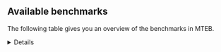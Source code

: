 ## Available benchmarks
The following table gives you an overview of the benchmarks in MTEB.

<details>

<!-- This allows the table to be autogenerated in the future: -->
<!-- BENCHMARKS TABLE START -->
| Name | # Tasks | Task Types | Domains | Languages |
|------|---------|------------|---------|-----------|
| [BRIGHT](https://brightbenchmark.github.io/) | 1 | {'Retrieval': 1} | [Non-fiction] | eng |
| [ChemTEB](https://arxiv.org/abs/2412.00532) | 28 | {'BitextMining': 1, 'Classification': 17, 'Clustering': 2, 'PairClassification': 6, 'Retrieval': 2} | [Chemistry] | msa,zho,jpn,fra,kor,en,nld,por,hin,tur,deu,eng,spa,ces |
| [CoIR](https://github.com/CoIR-team/coir) | 10 | {'Retrieval': 10} | [Written, Programming] | c++,javascript,java,ruby,go,python,sql,eng,php |
| [LongEmbed](https://arxiv.org/abs/2404.12096v2) | 6 | {'Retrieval': 6} | [Written, Academic, Non-fiction, Encyclopaedic, Fiction, Spoken, Blog] | eng |
| [MINERSBitextMining](https://arxiv.org/pdf/2406.07424) | 7 | {'BitextMining': 7} | [Reviews, Written, Social] | tgl,arz,tha,cym,srp,ita,swh,sun,hrv,ace,bul,jpn,mak,tam,xho,yue,ind,dtp,mui,ban,war,epo,hau,fra,ber,tzl,urd,hun,swe,heb,aze,nds,lit,por,tuk,bel,kor,spa,est,bos,gla,hye,kur,cbk,ces,kaz,eus,uzb,max,kat,arq,nij,tur,eng,bre,bug,nld,mad,glg,ido,bbc,nob,sqi,pol,amh,ang,awa,dan,cat,bjn,slv,tel,ast,ibo,bew,lat,zsm,ceb,ara,isl,yor,fry,slk,wuu,bhp,hin,fin,oci,vie,mal,pam,pms,mar,nov,mkd,lfn,pcm,ukr,mhr,afr,dsb,min,cmn,fao,ben,lvs,deu,orv,gle,kab,cor,jav,ile,ell,nno,uig,cha,abs,hsb,khm,csb,pes,ina,kzj,rej,gsw,tat,mon,ron,swg,yid,rus |
| MTEB(Europe, beta) | 74 | {'BitextMining': 7, 'Classification': 21, 'Clustering': 8, 'Retrieval': 15, 'InstructionRetrieval': 3, 'MultilabelClassification': 2, 'PairClassification': 6, 'Reranking': 3, 'STS': 9} | [News, Spoken, Written, Academic, Religious, Non-fiction, Encyclopaedic, Reviews, Constructed, Government, Social, Medical, Programming, Blog, Legal, Subtitles, Web, Fiction] | cwe,gub,poe,nbq,mlt,nhi,mek,szl,cak,rom,sot,stp,taw,kiz,sna,kgk,okv,kqw,aoi,gnw,not,cle,txq,vec,ian,kyg,cbi,pab,car,luo,mzz,srm,jae,caa,fuf,xla,nuy,zho,cot,bak,tbc,mai,quc,kmo,cap,kwd,mya,heb,nab,aze,ikw,ajp,nop,nys,rop,tee,dji,bqp,jid,hne,spa,nhe,pio,qve,kkl,csy,met,mpm,cbc,azb,cnl,chk,abx,aia,geb,atg,nak,cso,amr,nnq,yml,cjk,wmt,kbq,mmo,glk,bsp,kaz,ton,zlm,cop,naf,upv,sim,dwr,tlf,cav,aai,tur,wrk,bsn,jvn,gng,mpt,hns,cbt,kde,dov,mle,mwf,bug,zga,kam,bba,nld,rai,ltz,glg,opm,sat,awb,boa,gmv,wsk,hch,mcf,pol,tiw,uzn,tsw,hbo,ngu,maq,mcq,bjz,jao,tel,ast,zpc,rkb,row,lua,mxt,heg,lid,srd,pap,ksd,maa,lbb,tvk,zar,als,ote,huu,waj,bkx,zao,qvw,bki,gdr,apz,ata,hmo,dgr,atd,kmk,acm,nhw,wln,myy,nii,yss,crh,hop,sps,nso,shj,ffm,mux,mgc,tof,maj,tzj,nor,bao,apn,qwh,azj,nou,tew,kkc,acq,gah,aom,kpg,qxn,aaz,sny,tbo,mar,nwi,orm,mos,quy,cco,kql,ebk,xav,zpz,min,cmn,zaa,imo,klv,kbc,zas,suz,amu,atb,knf,obo,san,agm,gyr,amm,tmd,zpl,gui,toc,caf,aui,kmu,nno,ter,azg,cha,tbz,aoj,pls,cpy,kwi,hix,ewe,mox,ubr,seh,anv,hlt,cab,nlg,rgu,bpr,kpj,tat,mbt,nko,jiv,etr,kdc,nho,rug,uvl,sue,ktm,urw,ssg,guj,mti,mcb,far,spm,bzh,tgl,cbs,sgz,aso,bsj,taj,bjk,mic,noa,leu,bon,chf,qvc,rmc,jpn,cpc,blz,kjs,kmr,cux,pwg,xho,yue,kwf,mee,qul,mpp,jic,tdt,agt,iou,kto,soq,ken,gwi,kon,hui,cax,mop,kyz,ncj,trc,viv,wiu,ziw,buk,cui,ots,pon,hun,swe,por,ood,run,fuh,kbp,mir,wuv,grc,ssx,ltg,ino,ntu,wal,amk,fon,llg,zap,crx,kpr,mil,est,fuc,kmg,kin,mdy,ixl,fas,agn,zam,bqc,gvc,xtm,sri,bos,sbk,nya,con,cme,gla,hye,kur,pad,bmh,kqa,xsi,knv,kat,gvs,ulk,wer,cbv,kas,mbh,lav,mau,bea,eng,nhy,otn,bre,yre,dad,djk,kqf,sus,bch,uli,kmb,qup,djr,mav,pbt,ndg,mlp,snc,kyf,nqo,mph,zpq,kup,nsn,amh,tac,aau,isn,xed,yon,zia,fuv,ncu,slv,kne,agd,cjv,swp,zaw,ibo,tna,glv,ikk,aey,cof,ame,wro,zsm,haw,sbe,guh,apr,ubu,ttc,sua,mie,sgb,nhr,for,ppo,msa,tav,pjt,zai,cni,mbj,quh,fue,top,wrs,inb,cmo,qxh,ztq,myw,apw,wim,vmy,dgz,cgc,wbp,afr,kze,lif,aly,aii,bss,ben,udu,bgs,kan,med,lvs,bco,mna,tir,too,hat,gle,ydd,sbs,nss,cbu,jni,yap,dif,kab,bjv,som,fil,uig,avt,wnc,zsr,ntp,tso,mkn,txu,tpi,toj,muy,yaq,tnn,enq,agg,spl,gum,srq,zpo,mig,ycn,box,iws,arn,chq,bhg,ron,dik,mcr,ary,bef,rus,tbf,bmr,cya,kgp,srp,rro,dhg,ory,tgk,ita,cym,swh,sun,aka,hrv,pri,sxb,ace,mlg,cpu,bem,kek,apu,bhl,mbc,tgp,tos,gvn,aby,faa,ded,apc,yad,kud,zpu,fij,war,qvn,nde,aak,mib,cjo,scn,hau,tte,fra,tnp,pah,sin,usp,ksr,mxb,tku,plu,lit,lim,pao,bel,arp,huv,nas,guo,kor,awk,bvr,xtd,cpb,acu,mbb,qvm,twi,dyu,tsn,kpx,beu,daa,arl,blw,msy,tcz,yle,swa,tum,tke,gaw,ces,aer,nif,zos,eus,npl,zat,kvn,are,lug,tca,maz,kaq,bnp,tzm,omw,wap,tif,gai,yal,bbb,gvf,spp,gnn,kew,piu,snx,tgo,mqb,lac,ndj,nhu,tpa,yrb,nob,sqi,amp,pus,boj,msc,dah,kje,awa,cat,kir,bjn,kyc,ilo,ctp,bdd,mxq,beo,mks,ven,dob,lat,pma,mri,cek,wbi,npi,nvm,wmw,ara,nch,shn,mqj,mey,shi,adz,nhg,knj,hin,msb,zac,mxp,fur,sag,kwj,oci,mco,chz,ura,nep,cpa,kqc,bbr,lww,lbk,nin,poy,eri,qvs,snd,bus,lex,lao,khk,zpm,tuc,bjp,mgh,ntj,mkd,bho,kpf,bps,rwo,sja,ssd,zca,zpv,klt,tod,dwy,gof,bod,kik,grn,mva,kea,ake,ons,acr,mbl,gul,mpx,qxo,crn,wos,yva,dzo,khs,mni,ayr,tpt,nfa,soy,zav,yuw,msk,tfr,khm,pes,mto,mio,sco,smk,agr,dop,tcs,apb,kpw,eko,emi,arb,pir,mgw,mwp,lij,emp,qvh,zab,cub,gaz,arz,otm,tha,pib,qvz,agu,ptu,gfk,hla,sll,tzo,snp,bul,gdn,mkl,tam,ind,cut,hvn,mbs,azz,lmo,ban,cth,epo,bmu,jac,mwc,usa,div,ghs,urd,umb,ncl,uvh,myk,tuk,tuf,tpz,xbi,dgc,zyp,mmx,roo,amn,bzd,pag,kms,tim,wol,hto,ese,hub,lus,poi,auy,snn,poh,bkq,fai,mps,rmy,yby,urt,tah,mag,byr,mih,kac,mcd,cbk,mhl,ptp,esk,mkj,kdl,mlh,uzb,reg,srn,gup,alq,ign,mcp,tuo,hus,cta,lin,meq,xnn,gym,mca,ksj,kgf,cao,mpj,cac,tnk,bvd,mvn,lgl,prf,nus,prs,nyu,hmn,mam,dww,yut,dan,khz,sey,cbr,bxh,bam,kvg,byx,bkd,pan,yaa,bmk,ceb,plt,yka,hot,att,urb,cnt,isl,ckb,yor,slk,wiv,zty,fin,ong,tbg,gam,anh,vie,mal,kiw,sab,tiy,gux,ipi,asm,acf,amx,bjr,mwe,myu,gun,kmh,xon,amo,knc,tet,uri,kbm,msm,meu,aeb,chd,yuj,wnu,ukr,alp,clu,mit,fao,ssw,ngp,otq,shp,deu,kue,kbh,mjc,cuc,bzj,big,kos,jav,ctu,aon,bgt,ell,abt,miz,amf,kyq,wat,qub,zaj,auc,quf,nna,zul,nca,cuk,smo,spy,vid,zad,ape,mon,wed,taq,ars,tue,lcm,tnc,ruf,awx |
| MTEB(Indic, beta) | 23 | {'BitextMining': 4, 'Clustering': 1, 'Classification': 13, 'STS': 1, 'PairClassification': 1, 'Retrieval': 2, 'Reranking': 1} | [News, Written, Religious, Non-fiction, Reviews, Constructed, Government, Encyclopaedic, Social, Web, Legal, Spoken, Fiction] | tgl,arz,tha,cym,mlt,ory,srp,szl,ita,tgk,sot,sun,aka,hrv,sna,ace,swh,bul,jpn,bem,kmr,tam,xho,yue,ind,vec,apc,lmo,ban,fij,war,kon,luo,epo,gom,zho,scn,hau,fra,bak,sin,mai,urd,umb,hun,mya,swe,heb,por,lim,lit,tuk,run,ajp,bel,kbp,pag,ltg,kor,wol,lus,dyu,twi,fon,hne,spa,tsn,mup,est,kin,azb,mag,fas,bos,kac,swa,gla,nya,hye,tum,cjk,ces,kaz,eus,lug,kat,kas,tur,tzm,eng,bug,kmb,kam,lin,nld,ltz,glg,sat,pbt,nob,prs,nus,gaz,nqo,pol,uzn,amh,pus,fuv,awa,dan,cat,kir,bjn,slv,ilo,brx,tel,bam,ast,lua,ibo,srd,pap,pan,mri,rus,als,zsm,ceb,npi,plt,raj,ara,shn,bgc,isl,ckb,yor,slk,acm,hin,sag,fur,fin,oci,crh,nep,nso,vie,mal,nor,asm,snd,azj,acq,knc,lao,khk,mar,aeb,mkd,gbm,mos,ukr,quy,bho,afr,fao,min,cmn,ssw,ben,kan,lvs,san,bod,deu,kik,tir,grn,gle,boy,hat,kea,ydd,mwr,kab,jav,nno,ell,dzo,som,mni,ayr,uig,tso,tpi,khm,ewe,pes,zul,smo,tat,doi,ron,taq,arb,ars,dik,lij,ary,guj |
| MTEB(Medical) | 12 | {'Retrieval': 9, 'Clustering': 2, 'Reranking': 1} | [Written, Academic, Non-fiction, Medical, Web, Government] | zho,ara,cmn,fra,kor,pol,vie,rus,eng,spa |
| MTEB(Multilingual, beta) | 132 | {'BitextMining': 13, 'Classification': 43, 'Clustering': 17, 'Retrieval': 18, 'InstructionRetrieval': 3, 'MultilabelClassification': 5, 'PairClassification': 11, 'Reranking': 6, 'STS': 16} | [News, Spoken, Written, Academic, Religious, Non-fiction, Encyclopaedic, Reviews, Government, Constructed, Social, Medical, Programming, Blog, Legal, Subtitles, Web, Fiction] | cwe,gub,poe,nbq,mlt,nhi,mek,szl,cak,rom,sot,stp,taw,kiz,sna,kgk,okv,kqw,aoi,gnw,not,cle,txq,vec,ian,kyg,cbi,mui,pab,car,luo,mzz,srm,jae,caa,fuf,xla,nuy,zho,cot,gom,bak,tbc,mai,quc,kmo,cap,kwd,mya,heb,nab,aze,ikw,ajp,nop,nys,rop,tee,dji,bqp,jid,hne,spa,nhe,pio,qve,kkl,csy,met,mpm,cbc,azb,cnl,chk,abx,aia,geb,atg,nak,cso,amr,nnq,yml,cjk,wmt,kbq,mmo,glk,bsp,kaz,ton,zlm,cop,naf,upv,sim,arq,dwr,tlf,cav,aai,tur,wrk,bsn,jvn,gng,mpt,hns,cbt,kde,dov,mle,mwf,bug,zga,kam,bba,nld,rai,ltz,glg,opm,sat,awb,boa,gmv,wsk,hch,mcf,pol,tiw,uzn,tsw,hbo,ngu,maq,brx,mcq,bjz,jao,tel,ast,zpc,rkb,row,lua,mxt,heg,bew,lid,srd,pap,ksd,maa,lbb,tvk,zar,als,ote,huu,waj,bkx,zao,qvw,bki,gdr,apz,ata,hmo,tyv,dgr,atd,kmk,acm,nhw,wln,myy,nii,yss,crh,hop,sps,nso,shj,ffm,mux,mgc,tof,maj,tzj,nor,bao,apn,qwh,azj,nou,tew,kkc,acq,gah,aom,kpg,qxn,aaz,sny,tbo,mar,nwi,orm,mos,quy,cco,kql,ebk,xav,mhr,zpz,min,cmn,zaa,imo,klv,kbc,zas,suz,amu,atb,knf,obo,san,agm,gyr,amm,tmd,zpl,gui,toc,caf,cor,aui,kmu,nno,ile,ter,azg,cha,tbz,aoj,hsb,pls,cpy,kwi,hix,ewe,mox,ubr,seh,anv,sah,hlt,cab,nlg,rgu,bpr,kpj,tat,mbt,nko,jiv,etr,kdc,nho,rug,uvl,sue,ktm,urw,ssg,yid,guj,mti,mcb,far,spm,bzh,tgl,cbs,sgz,aso,bsj,taj,bjk,mic,noa,leu,bon,chf,qvc,rmc,jpn,cpc,blz,kjs,kmr,cux,pwg,xho,yue,kwf,mee,qul,dtp,mpp,jic,tdt,agt,iou,kto,soq,ken,gwi,kon,hui,cax,mop,kyz,ncj,trc,viv,wiu,ziw,buk,cui,ots,pon,hun,swe,por,ood,run,fuh,kbp,mir,wuv,grc,ssx,ltg,chv,ino,ntu,wal,amk,fon,llg,zap,crx,kpr,mil,est,fuc,kmg,kin,mdy,ixl,fas,agn,zam,bqc,gvc,xtm,sri,bos,sbk,nya,con,cme,gla,hye,kur,pad,bmh,kqa,xsi,knv,kat,gvs,ulk,wer,cbv,kas,mbh,lav,mau,bea,eng,nhy,otn,bre,yre,dad,djk,kqf,sus,bch,uli,kmb,qup,djr,mav,pbt,ndg,mlp,snc,kyf,nqo,mph,zpq,kup,nsn,amh,tac,aau,isn,xed,yon,zia,fuv,ncu,slv,kne,agd,cjv,swp,zaw,ibo,tna,glv,ikk,aey,cof,ame,wro,zsm,haw,sbe,guh,apr,ubu,ttc,sua,mie,sgb,nhr,for,ppo,msa,tav,pjt,zai,cni,mbj,quh,fue,top,wrs,inb,cmo,qxh,ztq,myw,apw,wim,vmy,dgz,cgc,pcm,wbp,afr,kze,lif,aly,aii,bss,ben,udu,bgs,svk,kan,med,lvs,bco,mna,tir,too,hat,gle,ydd,sbs,nss,cbu,jni,yap,dif,kab,bjv,som,fil,uig,avt,wnc,zsr,ntp,tso,mkn,txu,tpi,toj,muy,yaq,tnn,enq,agg,spl,gum,srq,zpo,mig,kzj,ycn,box,iws,arn,chq,bhg,ron,dik,mcr,ary,bef,rus,tbf,bmr,cya,kgp,srp,rro,dhg,ory,tgk,ita,cym,swh,sun,aka,hrv,pri,sxb,ace,mlg,cpu,bem,kek,apu,bhl,mbc,tgp,tos,gvn,aby,faa,ded,apc,yad,kud,zpu,fij,war,qvn,nde,aak,mib,cjo,scn,hau,tte,fra,tnp,pah,sin,tzl,usp,ksr,mxb,tku,plu,lit,lim,pao,nds,bel,arp,huv,nas,guo,kor,awk,bvr,xtd,cpb,acu,mbb,qvm,twi,dyu,tsn,kpx,beu,daa,arl,blw,msy,tcz,yle,swa,tum,tke,gaw,ces,aer,nif,zos,eus,npl,zat,kvn,are,lug,tca,maz,kaq,bnp,tzm,omw,wap,tif,gai,yal,bbb,gvf,mad,spp,gnn,kew,piu,snx,tgo,mqb,ido,bbc,lac,ndj,nhu,tpa,yrb,nob,sqi,amp,pus,boj,msc,dah,kje,awa,cat,kir,bjn,kyc,ilo,ctp,bdd,mxq,beo,mks,ven,dob,lat,pma,mri,cek,wbi,npi,raj,nvm,wmw,ara,nch,shn,mqj,mey,shi,adz,nhg,knj,bhp,hin,msb,zac,mxp,fur,sag,kwj,oci,mco,chz,ura,nep,cpa,kqc,bbr,lww,lbk,nin,poy,eri,qvs,snd,bus,pms,lex,lao,khk,zpm,nov,tuc,bjp,mgh,ntj,mkd,lfn,bho,dsb,kpf,bps,rwo,sja,ssd,zca,zpv,klt,tod,dwy,gof,bod,kik,orv,grn,mva,kea,ake,mwr,ons,acr,mbl,gul,mpx,krc,qxo,crn,wos,yva,dzo,khs,mni,ayr,tpt,nfa,soy,zav,yuw,abs,msk,tfr,khm,pes,ina,mto,mio,sco,smk,agr,dop,tcs,apb,rej,kpw,gsw,doi,eko,emi,arb,pir,mgw,mwp,lij,emp,qvh,zab,cub,gaz,arz,otm,tha,pib,qvz,agu,ptu,gfk,hla,sll,tzo,snp,bul,gdn,mkl,tam,mak,ind,cut,hvn,mbs,azz,lmo,ban,cth,epo,bmu,jac,mwc,usa,div,ber,ghs,urd,umb,ncl,uvh,myk,tuk,tuf,tpz,xbi,dgc,zyp,mmx,roo,amn,bzd,pag,kms,tim,wol,hto,ese,hub,lus,poi,auy,snn,poh,bkq,fai,mps,rmy,yby,mup,urt,tah,mag,byr,mih,kac,mcd,cbk,mhl,ptp,esk,mkj,kdl,mlh,uzb,max,reg,srn,gup,alq,nij,ign,mcp,tuo,hus,cta,lin,meq,xnn,gym,mca,ksj,kgf,cao,mpj,cac,tnk,bvd,mvn,lgl,prf,nus,prs,nyu,hmn,mam,dww,ang,yut,dan,khz,sey,cbr,bxh,bam,kvg,byx,bkd,pan,yaa,bmk,ceb,plt,yka,hot,att,urb,cnt,bgc,isl,ckb,yor,fry,slk,wuu,wiv,zty,fin,ong,tbg,gam,anh,vie,mal,pam,kiw,sab,tiy,gux,ipi,asm,acf,amx,bjr,mwe,myu,gun,kmh,xon,amo,knc,tet,uri,kbm,msm,meu,aeb,chd,yuj,gbm,wnu,ukr,alp,clu,mit,fao,ssw,ngp,otq,shp,deu,kue,kbh,boy,mjc,cuc,bzj,big,kos,jav,ctu,aon,bgt,ell,abt,miz,amf,kyq,wat,qub,zaj,auc,quf,csb,nna,zul,nca,cuk,smo,spy,vid,zad,ape,mon,wed,taq,ars,swg,tue,lcm,tnc,ruf,awx |
| [MTEB(Retrieval w/Instructions)](https://arxiv.org/abs/2403.15246) | 3 | {'InstructionRetrieval': 3} | [News, Written] | eng |
| [MTEB(Scandinavian)](https://kennethenevoldsen.github.io/scandinavian-embedding-benchmark/) | 28 | {'BitextMining': 2, 'Classification': 13, 'Retrieval': 7, 'Clustering': 6} | [News, Spoken, Written, Non-fiction, Encyclopaedic, Reviews, Government, Social, Blog, Legal, Web, Fiction] | nob,fao,isl,dan,swe,nno |
| MTEB(code) | 12 | {'Retrieval': 12} | [Written, Programming] | c++,javascript,typescript,java,ruby,swift,go,scala,shell,python,sql,rust,c,eng,php |
| [MTEB(deu)](https://arxiv.org/html/2401.02709v1) | 19 | {'Classification': 6, 'Clustering': 4, 'PairClassification': 2, 'Reranking': 1, 'Retrieval': 4, 'STS': 2} | [News, Written, Reviews, Encyclopaedic, Web, Spoken] | pol,deu,eng,fra |
| MTEB(eng, beta) | 41 | {'Classification': 8, 'Retrieval': 10, 'Clustering': 8, 'Reranking': 2, 'STS': 9, 'PairClassification': 3, 'Summarization': 1} | [Spoken, News, Written, Academic, Non-fiction, Reviews, Medical, Encyclopaedic, Social, Programming, Web, Blog] | ara,cmn,fra,pol,ita,nld,tur,deu,eng,spa |
| MTEB(eng, classic) | 67 | {'Classification': 12, 'Retrieval': 26, 'Clustering': 11, 'Reranking': 4, 'STS': 10, 'PairClassification': 3, 'Summarization': 1} | [Spoken, News, Written, Academic, Non-fiction, Reviews, Medical, Encyclopaedic, Social, Programming, Web, Blog] | ara,cmn,fra,pol,ita,nld,tur,deu,eng,spa |
| [MTEB(fra)](https://arxiv.org/abs/2405.20468) | 26 | {'Classification': 6, 'Clustering': 7, 'PairClassification': 2, 'Reranking': 2, 'Retrieval': 5, 'STS': 3, 'Summarization': 1} | [News, Written, Academic, Non-fiction, Reviews, Encyclopaedic, Social, Web, Legal, Spoken] | pol,deu,eng,fra |
| [MTEB(jpn)](https://github.com/sbintuitions/JMTEB) | 16 | {'Clustering': 2, 'Classification': 4, 'STS': 2, 'PairClassification': 1, 'Retrieval': 6, 'Reranking': 1} | [News, Written, Academic, Non-fiction, Reviews, Encyclopaedic, Web, Spoken] | jpn |
| MTEB(kor) | 6 | {'Classification': 1, 'Reranking': 1, 'Retrieval': 2, 'STS': 2} | [News, Written, Reviews, Encyclopaedic, Web, Spoken] | kor |
| [MTEB(law)](https://aclanthology.org/2023.eacl-main.148/) | 8 | {'Retrieval': 8} | [Legal, Written] | deu,eng,zho |
| [MTEB(pol)](https://arxiv.org/abs/2405.10138) | 18 | {'Classification': 7, 'Clustering': 3, 'PairClassification': 4, 'STS': 4} | [News, Written, Academic, Non-fiction, Social, Web, Legal, Spoken, Fiction] | pol,deu,eng,fra |
| [MTEB(rus)](https://aclanthology.org/2023.eacl-main.148/) | 23 | {'Classification': 9, 'Clustering': 3, 'MultilabelClassification': 2, 'PairClassification': 1, 'Reranking': 2, 'Retrieval': 3, 'STS': 3} | [News, Spoken, Written, Academic, Reviews, Encyclopaedic, Social, Web, Blog] | rus |
| [NanoBEIR](https://huggingface.co/collections/zeta-alpha-ai/nanobeir-66e1a0af21dfd93e620cd9f6) | 13 | {'Retrieval': 13} | [News, Written, Academic, Non-fiction, Medical, Encyclopaedic, Social, Web] | eng |
| [RAR-b](https://arxiv.org/abs/2404.06347) | 17 | {'Retrieval': 17} | [Encyclopaedic, Written, Programming] | eng |
<!-- BENCHMARKS TABLE END -->